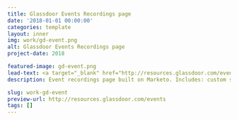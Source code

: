 ```yaml
---
title: Glassdoor Events Recordings page
date: '2018-01-01 00:00:00'
categories: template
layout: inner
img: work/gd-event.png
alt: Glassdoor Events Recordings page
project-date: 2018

featured-image: gd-event.png
lead-text: <a target="_blank" href="http://resources.glassdoor.com/events">See page</a>
description: Event recordings page built on Marketo. Includes: custom slider functionality, video modals with autoplay, and read more ellipsis feature.

slug: work-gd-event
preview-url: http://resources.glassdoor.com/events
tags: []
---
```

